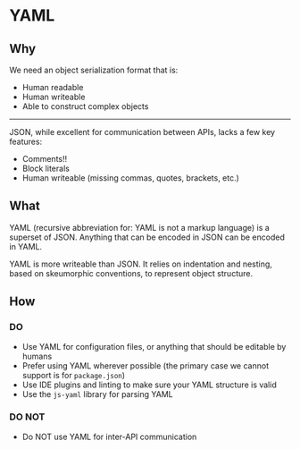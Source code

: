 # YAML

## Why

We need an object serialization format that is:

- Human readable
- Human writeable
- Able to construct complex objects

---

JSON, while excellent for communication between APIs, lacks a few key features:

- Comments!!
- Block literals
- Human writeable (missing commas, quotes, brackets, etc.)

## What

YAML (recursive abbreviation for: YAML is not a markup language) is a superset of JSON. Anything that can be encoded in JSON can be encoded in YAML.

YAML is more writeable than JSON. It relies on indentation and nesting, based on skeumorphic conventions, to represent object structure.

## How

### DO

- Use YAML for configuration files, or anything that should be editable by humans
- Prefer using YAML wherever possible (the primary case we cannot support is for `package.json`)
- Use IDE plugins and linting to make sure your YAML structure is valid
- Use the `js-yaml` library for parsing YAML

### DO NOT

- Do NOT use YAML for inter-API communication
